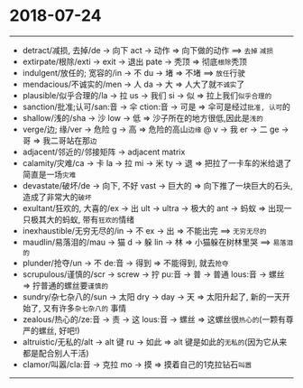 # 2018-07-24

---

- detract/减损, 去掉/de -> 向下 act -> 动作 => 向下做的动作 ==> `去掉` `减损`
- extirpate/根除/exti -> exit -> 退出 pate -> 秃顶 => 彻底`根除`秃顶
- indulgent/放任的; 宽容的/in -> 不 du -> 堵 => 不堵 ==> `放任`行驶
- mendacious/不诚实的/men -> 人 da -> 大 => 人大了就`不诚实`了
- plausible/似乎合理的/la -> 拉 us -> 我们 si -> 似 => 拉上我们`似乎合理的`
- sanction/批准;认可/san:音 -> 伞 ction:音 -> 可是 => 伞可是经过`批准, 认可`的
- shallow/浅的/sha -> 沙 low -> 低 => 沙子所在的地方很低,因此是`浅的`
- verge/边; 缘/ver -> 危险 g -> 高 => 危险的高山`边缘` @ v -> 我 er -> 二 ge ->哥 => 我二哥站在那`边`
- adjacent/邻近的/邻接矩阵 -> adjacent matrix
- calamity/灾难/ca -> 卡 la -> 拉 mi -> 米 ty -> 退 => 把拉了一卡车的米给退了简直是一场`灾难`
- devastate/破坏/de -> 向下, 不好  vast -> 巨大的 => 向下推了一块巨大的石头, 造成了非常大的`破坏`
- exultant/狂欢的, 大喜的/ex -> 出 ult -> ultra -> 极大的 ant -> 蚂蚁 => 出现一只极其大的蚂蚁, 带有`狂欢的`情绪
- inexhaustible/无穷无尽的/in -> 不 ex -> 出 => 不能出完 ==>  `无穷无尽的`
- maudlin/易落泪的/mau -> 猫 d -> 躲 lin -> 林 => 小猫躲在树林里哭 ==> `易落泪的`
- plunder/抢夺/un -> 不 de:音 -> 得到 => 不能得到, 就去`抢夺`
- scrupulous/谨慎的/scr -> screw -> 拧 pu:音 -> 普 -> 普通 lous:音 -> 螺丝 => 拧普通的螺丝要`谨慎的`
- sundry/杂七杂八的/sun -> 太阳 dry -> day -> 天 => 太阳升起了, 新的一天开始了, 又有许多`杂七杂八的` 事情
- zealous/热心的/ze:音 -> 责 -> 这 lous:音 -> 螺丝 => 这螺丝很`热心的`(一颗有尊严的螺丝, 好吧!)
- altruistic/无私的/alt -> alt 键 ru -> 如此 => alt 键是如此的`无私的`(因为它从来都是配合别人干活)
- clamor/叫嚣/cla:音 -> 克拉 mo -> 摸 => 摸着自己的1克拉钻石`叫嚣`

---
